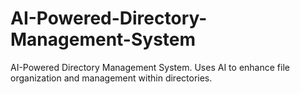 # AI-Powered-Directory-Management-System
AI-Powered Directory Management System.  Uses AI to enhance file organization and  management within directories.
